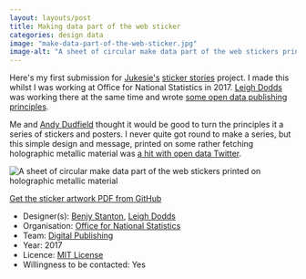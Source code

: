 ```yaml
---
layout: layouts/post
title: Making data part of the web sticker
categories: design data
image: "make-data-part-of-the-web-sticker.jpg"
image-alt: "A sheet of circular make data part of the web stickers printed on holographic metallic material"
---
```


Here's my first submission for [Jukesie's](https://twitter.com/jukesie) [sticker stories](https://github.com/jukesie/sticker-stories/blob/master/README.md) project. I made this whilst I was working at Office for National Statistics in 2017. [Leigh Dodds](https://twitter.com/ldodds) was working there at the same time and wrote [some open data publishing principles](https://digitalblog.ons.gov.uk/2017/01/06/some-open-data-publishing-principles/).

Me and [Andy Dudfield](https://twitter.com/mr_dudders) thought it would be good to turn the principles it a series of stickers and posters. I never quite got round to make a series, but this simple design and message, printed on some rather fetching holographic metallic material was [a hit with open data Twitter](https://twitter.com/benjystanton/status/931869902641786880).

![A sheet of circular make data part of the web stickers printed on holographic metallic material](/images/make-data-part-of-the-web-sticker.jpg)

[Get the sticker artwork PDF from GitHub](https://github.com/ONSdigital/design/blob/master/stickers/MakeDataPartOfTheWeb.pdf)


- Designer(s): [Benjy Stanton](https://www.benjystanton.co.uk/), [Leigh Dodds](https://twitter.com/ldodds)
- Organisation: [Office for National Statistics](https://www.ons.gov.uk/)
- Team: [Digital Publishing](https://digitalblog.ons.gov.uk/)
- Year: 2017
- Licence: [MIT License](https://github.com/ONSdigital/design/blob/master/LICENSE.md)
- Willingness to be contacted: Yes